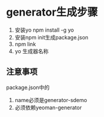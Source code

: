 # generator生成步骤 #
1. 安装yo   npm install -g yo
2. 安装npm init生成package.json
3. npm link
4. yo 生成器名称

## 注意事项 ##
package.json中的


1. name必须是generator-sdemo
2. 必须依赖yeoman-generator